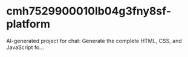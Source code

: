 # cmh7529900010lb04g3fny8sf-platform
AI-generated project for chat: Generate the complete HTML, CSS, and JavaScript fo...
